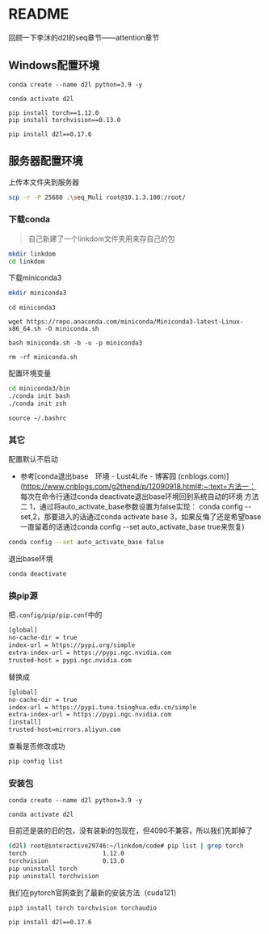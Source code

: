 # README

回顾一下李沐的d2l的seq章节——attention章节



## Windows配置环境

```shell
conda create --name d2l python=3.9 -y
```

```shell
conda activate d2l
```

```shell
pip install torch==1.12.0
pip install torchvision==0.13.0
```

```shell
pip install d2l==0.17.6
```

## 服务器配置环境

上传本文件夹到服务器

```bash
scp -r -P 25680 .\seq_Muli root@10.1.3.100:/root/
```

### 下载conda

> 自己新建了一个linkdom文件夹用来存自己的包

```bash
mkdir linkdom
cd linkdom
```

下载miniconda3

```bash
mkdir miniconda3
```

```shell
cd miniconda3
```

```shell
wget https://repo.anaconda.com/miniconda/Miniconda3-latest-Linux-x86_64.sh -O miniconda.sh
```

```shell
bash miniconda.sh -b -u -p miniconda3
```

```shell
rm -rf miniconda.sh
```

配置环境变量

```bash
cd miniconda3/bin
./conda init bash
./conda init zsh
```

```shell
source ~/.bashrc
```

### 其它

配置默认不启动

- 参考[conda退出base　环境 - Lust4Life - 博客园 (cnblogs.com)](https://www.cnblogs.com/g2thend/p/12090918.html#:~:text=方法一： 每次在命令行通过conda deactivate退出base环境回到系统自动的环境 方法二 1，通过将auto_activate_base参数设置为false实现： conda config --set,2，那要进入的话通过conda activate base 3，如果反悔了还是希望base一直留着的话通过conda config --set auto_activate_base true来恢复)

```bash
conda config --set auto_activate_base false
```

退出base环境

```
conda deactivate
```

### 换pip源

把`.config/pip/pip.conf`中的

```sh
[global]
no-cache-dir = true
index-url = https://pypi.org/simple
extra-index-url = https://pypi.ngc.nvidia.com
trusted-host = pypi.ngc.nvidia.com
```

替换成

```sh
[global]
no-cache-dir = true
index-url = https://pypi.tuna.tsinghua.edu.cn/simple
extra-index-url = https://pypi.ngc.nvidia.com
[install]
trusted-host=mirrors.aliyun.com
```

查看是否修改成功

```shell
pip config list 
```

### 安装包

```shell
conda create --name d2l python=3.9 -y
```

```shell
conda activate d2l
```

目前还是装的旧的包，没有装新的包现在，但4090不兼容，所以我们先卸掉了

```bash
(d2l) root@interactive29746:~/linkdom/code# pip list | grep torch
torch                     1.12.0
torchvision               0.13.0
pip uninstall torch
pip uninstall torchvision
```

我们在pytorch官网查到了最新的安装方法（cuda121）

```shell
pip3 install torch torchvision torchaudio
```

```shell
pip install d2l==0.17.6
```

